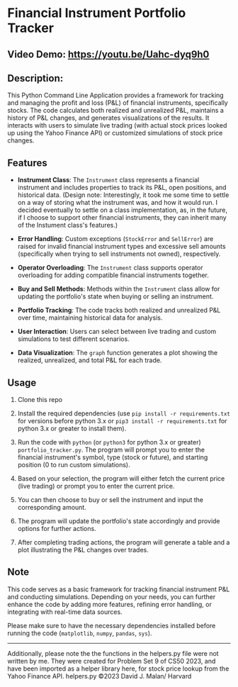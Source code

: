 # Financial Instrument Portfolio Tracker
## Video Demo: https://youtu.be/Uahc-dyq9h0
## Description:
This Python Command Line Application provides a framework for tracking and managing the profit and loss (P&L) of financial instruments, specifically stocks. The code calculates both realized and unrealized P&L, maintains a history of P&L changes, and generates visualizations of the results. It interacts with users to simulate live trading (with actual stock prices looked up using the Yahoo Finance API) or customized simulations of stock price changes.

## Features

- **Instrument Class**: The `Instrument` class represents a financial instrument and includes properties to track its P&L, open positions, and historical data. (Design note: Interestingly, it took me some time to settle on a way of storing what the instrument was, and how it would run. I decided eventually to settle on a class implementation, as, in the future, if I choose to support other financial instruments, they can inherit many of the Instument class's features.)

- **Error Handling**: Custom exceptions (`StockError` and `SellError`) are raised for invalid financial instrument types and excessive sell amounts (specifically when trying to sell instruments not owned), respectively.

- **Operator Overloading**: The `Instrument` class supports operator overloading for adding compatible financial instruments together.

- **Buy and Sell Methods**: Methods within the `Instrument` class allow for updating the portfolio's state when buying or selling an instrument.

- **Portfolio Tracking**: The code tracks both realized and unrealized P&L over time, maintaining historical data for analysis.

- **User Interaction**: Users can select between live trading and custom simulations to test different scenarios.

- **Data Visualization**: The `graph` function generates a plot showing the realized, unrealized, and total P&L for each trade.

## Usage

1. Clone this repo

2. Install the required dependencies (use `pip install -r requirements.txt` for versions before python 3.x or `pip3 install -r requirements.txt` for python 3.x or greater to install them).

3. Run the code with `python` (or `python3` for python 3.x or greater) `portfolio_tracker.py`. The program will prompt you to enter the financial instrument's symbol, type (stock or future), and starting position (0 to run custom simulations).

4. Based on your selection, the program will either fetch the current price (live trading) or prompt you to enter the current price.

5. You can then choose to buy or sell the instrument and input the corresponding amount.

6. The program will update the portfolio's state accordingly and provide options for further actions.

7. After completing trading actions, the program will generate a table and a plot illustrating the P&L changes over trades.

## Note

This code serves as a basic framework for tracking financial instrument P&L and conducting simulations. Depending on your needs, you can further enhance the code by adding more features, refining error handling, or integrating with real-time data sources.

Please make sure to have the necessary dependencies installed before running the code (`matplotlib`, `numpy`, `pandas`, `sys`).

---
Additionally, please note the the functions in the helpers.py file were not written by me. They were created for Problem Set 9 of CS50 2023, and have been imported as a helper library here, for stock price lookup from the Yahoo Finance API. helpers.py ©2023 David J. Malan/ Harvard